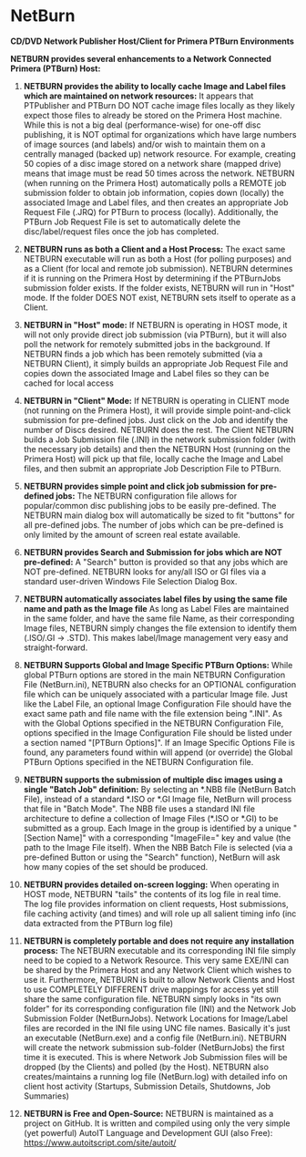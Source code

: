 # NetBurn

**CD/DVD Network Publisher Host/Client for Primera PTBurn Environments**

**NETBURN provides several enhancements to a Network Connected Primera
(PTBurn) Host:**

1.  **NETBURN provides the ability to locally cache Image and Label files
    which are maintained on network resources:** It appears that
    PTPublisher and PTBurn DO NOT cache image files locally as they
    likely expect those files to already be stored on the Primera Host
    machine. While this is not a big deal (performance-wise) for one-off
    disc publishing, it is NOT optimal for organizations which have
    large numbers of image sources (and labels) and/or wish to maintain
    them on a centrally managed (backed up) network resource. For
    example, creating 50 copies of a disc image stored on a network
    share (mapped drive) means that image must be read 50 times across
    the network. NETBURN (when running on the Primera Host)
    automatically polls a REMOTE job submission folder to obtain job
    information, copies down (locally) the associated Image and Label
    files, and then creates an appropriate Job Request File (.JRQ) for
    PTBurn to process (locally). Additionally, the PTBurn Job Request
    File is set to automatically delete the disc/label/request files
    once the job has completed.

2.  **NETBURN runs as both a Client and a Host Process:** The exact
    same NETBURN executable will run as both a Host (for polling
    purposes) and as a Client (for local and remote job submission).
    NETBURN determines if it is running on the Primera Host by
    determining if the PTBurnJobs submission folder exists. If the
    folder exists, NETBURN will run in "Host" mode. If the folder DOES
    NOT exist, NETBURN sets itself to operate as a Client.

3. **NETBURN in "Host" mode:** If NETBURN is operating in HOST mode,
    it will not only provide direct job submission (via PTBurn), but it
    will also poll the network for remotely submitted jobs in the
    background. If NETBURN finds a job which has been remotely submitted
    (via a NETBURN Client), it simply builds an appropriate Job Request
    File and copies down the associated Image and Label files so they
    can be cached for local access

4.  **NETBURN in "Client" Mode:** If NETBURN is operating in CLIENT
    mode (not running on the Primera Host), it will provide simple
    point-and-click submission for pre-defined jobs. Just click on the
    Job and identify the number of Discs desired. NETBURN does the rest.
    The Client NETBURN builds a Job Submission file (.INI) in the
    network submission folder (with the necessary job details) and then
    the NETBURN Host (running on the Primera Host) will pick up that
    file, locally cache the Image and Label files, and then submit an
    appropriate Job Description File to PTBurn.

5.  **NETBURN provides simple point and click job submission for
    pre-defined jobs:** The NETBURN configuration file allows for
    popular/common disc publishing jobs to be easily pre-defined. The
    NETBURN main dialog box will automatically be sized to fit "buttons"
    for all pre-defined jobs. The number of jobs which can be
    pre-defined is only limited by the amount of screen real estate
    available.

6.  **NETBURN provides Search and Submission for jobs which are NOT
    pre-defined:** A "Search" button is provided so that any jobs
    which are NOT pre-defined. NETBURN looks for any/all ISO or GI files
    via a standard user-driven Windows File Selection Dialog Box.

7.  **NETBURN automatically associates label files by using the same file
    name and path as the Image file** As long as Label Files are
    maintained in the same folder, and have the same file Name, as their
    corresponding Image files, NETBURN simply changes the file extension
    to identify them (.ISO/.GI -\> .STD). This makes label/Image
    management very easy and straight-forward.

8.  **NETBURN Supports Global and Image Specific PTBurn Options:**
    While global PTBurn options are stored in the main NETBURN
    Configuration File (NetBurn.ini), NETBURN also checks for an
    OPTIONAL configuration file which can be uniquely associated with a
    particular Image file. Just like the Label File, an optional Image
    Configuration File should have the exact same path and file name
    with the file extension being ".INI". As with the Global Options
    specified in the NETBURN Configuration File, options specified in
    the Image Configuration File should be listed under a section named
    "\[PTBurn Options\]". If an Image Specific Options File is found,
    any parameters found within will append (or override) the Global
    PTBurn Options specified in the NETBURN Configuration file.

9.  **NETBURN supports the submission of multiple disc images using a
    single "Batch Job" definition:** By selecting an \*.NBB file
    (NetBurn Batch File), instead of a standard \*.ISO or \*.GI Image
    file, NetBurn will process that file in "Batch Mode". The NBB file
    uses a standard INI file architecture to define a collection of
    Image Files (\*.ISO or \*.GI) to be submitted as a group. Each Image
    in the group is identified by a unique "\[Section Name\]" with a
    corresponding "ImageFile=" key and value (the path to the Image File
    itself). When the NBB Batch File is selected (via a pre-defined
    Button or using the "Search" function), NetBurn will ask how many
    copies of the set should be produced.
    
10. **NETBURN provides detailed on-screen logging:** When operating
    in HOST mode, NETBURN "tails" the contents of its log file in
    real time.  The log file provides information on client requests,
    Host submissions, file caching activity (and times) and will
    role up all salient timing info (inc data extracted from the
    PTBurn log file)

11. **NETBURN is completely portable and does not require any
    installation process:** The NETBURN executable and its
    corresponding INI file simply need to be copied to a Network
    Resource. This very same EXE/INI can be shared by the Primera Host
    and any Network Client which wishes to use it. Furthermore, NETBURN
    is built to allow Network Clients and Host to use COMPLETELY
    DIFFERENT drive mappings for access yet still share the same
    configuration file. NETBURN simply looks in "its own folder" for its
    corresponding configuration file (INI) and the Network Job
    Submission Folder (NetBurnJobs). Network Locations for Image/Label
    files are recorded in the INI file using UNC file names. Basically
    it's just an executable (NetBurn.exe) and a config file
    (NetBurn.ini). NETBURN will create the network submission sub-folder
    (NetBurnJobs) the first time it is executed. This is where Network
    Job Submission files will be dropped (by the Clients) and polled (by
    the Host). NETBURN also creates/maintains a running log file
    (NetBurn.log) with detailed info on client host activity (Startups,
    Submission Details, Shutdowns, Job Summaries)

12. **NETBURN is Free and Open-Source:** NETBURN is maintained as a
    project on GitHub. It is written and compiled using only the very
    simple (yet powerful) AutoIT Language and Development GUI (also
    Free): https://www.autoitscript.com/site/autoit/
